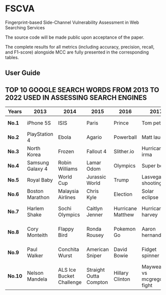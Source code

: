 # FSCVA

Fingerprint-based Side-Channel Vulnerability Assessment in Web Searching Services

The source code will be made public upon acceptance of the paper. 

The complete results for all metrics (including accuracy, precision, recall, and F1-score) alongside MCC are fully presented in the corresponding tables.

## User Guide


## TOP 10 GOOGLE SEARCH WORDS FROM 2013 TO 2022 USED IN ASSESSING SEARCH ENGINES

| **Years** | **2013**         | **2014**                 | **2015**                | **2016**          | **2017**                     | **2018**         | **2019**         | **2020**              | **2021**             | **2022**              |
|-----------|------------------|--------------------------|-------------------------|-------------------|------------------------------|------------------|------------------|-----------------------|----------------------|-----------------------|
| **No.1**  | iPhone 5S        | ISIS                     | Paris                   | Prince            | Tom petty                    | Avicii           | Disney Plus      | Zoom                  | Australia vs India   | Wordle                |
| **No.2**  | PlayStation 4    | Ebola                    | Agario                  | Powerball         | Matt lauer                   | World Cup        | Cameron Boyce    | Election results      | India vs England     | Ukraine               |
| **No.3**  | North Korea      | Frozen                   | Fallout 4               | Slither.io        | Hurricane irma               | Mac Miller       | Nipsey Hussle    | IPL                   | IPL                  | Queen Elizabeth       |
| **No.4**  | Samsung Galaxy 4 | Robin Williams           | Lamar Odom              | Olympics          | Super bowl                   | Stan Lee         | Hurricane Dorian | Coronavirus           | NBA                  | india vs australia    |
| **No.5**  | Royal Baby       | World Cup                | Jurassic World          | Trump             | Lasvegas shooting            | Black Panther    | Antonio Brown    | Joe Biden             | Euro 2021            | Ind vs SA             |
| **No.6**  | Boston Marathon  | Malaysia Airlines        | Chris Kyle              | Election          | Solar eclipse                | Meghan Markle    | Luke Perry       | Google Classroom      | Copa America         | World Cup             |
| **No.7**  | Harlem Shake     | Sochi Olympics           | Caitlyn Jenner          | Hurricane Matthew | Hurricane harvey             | XXXTentacion     | Avengers Endgame | Coronavirus symptoms  | India vs New Zealand | India vs West Indies  |
| **No.8**  | Cory Monteith    | Flappy Bird              | Ronda Rousey            | Pokemon Go        | Aaron hernandez              | Kate Spade       | Game of Thrones  | Coronavirus update    | T20 World Cup        | iPhone14              |
| **No.9**  | Paul Walker      | Conchita Wurst           | American Sniper         | David Bowie       | Fidget spinner               | Tephen Hawking   | iPhone11         | India vs New Zealand  | Squid Game           | Jeffrey Dahmer        |
| **No.10** | Nelson Mandela   | ALS Ice Bucket Challenge | Straight Outta Compton  | Hillary Clinton   | Mayweather vs mcgregor fight | Anthony Bourdain | Jussie Smollett  | Kobe Bean Bryant      | DMX                  | Indian Premier League |

